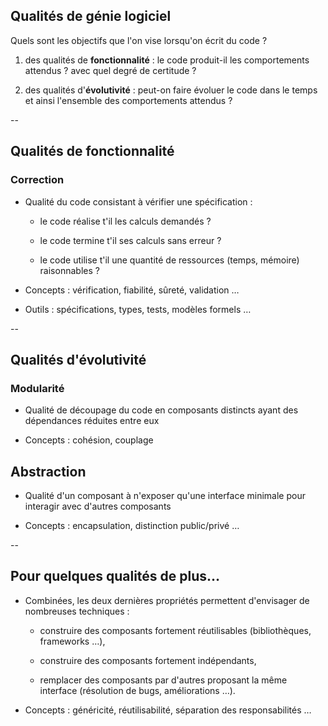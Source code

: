 ## Qualités de génie logiciel

Quels sont les objectifs que l'on vise lorsqu'on écrit du code ?

1. des qualités de **fonctionnalité**&nbsp;: le code produit-il les
   comportements attendus ? avec quel degré de certitude ?

2. des qualités d'**évolutivité**&nbsp;: peut-on faire évoluer le code
   dans le temps et ainsi l'ensemble des comportements attendus ?

--

## Qualités de fonctionnalité

### Correction

- Qualité du code consistant à vérifier une spécification :

	* le code réalise t'il les calculs demandés ?

	* le code termine t'il ses calculs sans erreur ?

	* le code utilise t'il une quantité de ressources (temps, mémoire)
      raisonnables ?

- Concepts : vérification, fiabilité, sûreté, validation &hellip;

- Outils : spécifications, types, tests, modèles formels &hellip;

--

## Qualités d'évolutivité

### Modularité

- Qualité de découpage du code en composants distincts ayant des
  dépendances réduites entre eux

- Concepts : cohésion, couplage

## Abstraction
<!-- .element: style="margin-top: 5%;" -->

- Qualité d'un composant à n'exposer qu'une interface minimale pour
  interagir avec d'autres composants

- Concepts : encapsulation, distinction public/privé
  &hellip;

--

## Pour quelques qualités de plus&hellip;

- Combinées, les deux dernières propriétés permettent d'envisager de
  nombreuses techniques&nbsp;:

	* construire des composants fortement réutilisables
   (bibliothèques, frameworks &hellip;),

	* construire des composants fortement indépendants,

	* remplacer des composants par d'autres proposant la même
      interface (résolution de bugs, améliorations &hellip;).

- Concepts : généricité, réutilisabilité, séparation des
  responsabilités &hellip;
